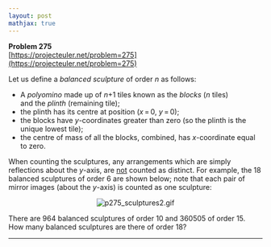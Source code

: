 ```yaml
---
layout: post
mathjax: true
---
```

**Problem 275**  
[https://projecteuler.net/problem=275](https://projecteuler.net/problem=275)

<p>Let us define a <i>balanced sculpture</i> of order <var>n</var> as follows:
</p><ul><li>A <dfn title="An arrangement of identical squares connected through shared edges; holes are allowed.">polyomino</dfn> made up of <var>n</var>+1 tiles known as the <i>blocks</i> (<var>n</var> tiles)<br /> and the <i>plinth</i> (remaining tile);</li>
<li>the plinth has its centre at position (<var>x</var> = 0, <var>y</var> = 0);</li>
<li>the blocks have <var>y</var>-coordinates greater than zero (so the plinth is the unique lowest tile);</li>
<li>the centre of mass of all the blocks, combined, has <var>x</var>-coordinate equal to zero.</li>
</ul><p>When counting the sculptures, any arrangements which are simply reflections about the <var>y</var>-axis, are <u>not</u> counted as distinct. For example, the 18 balanced sculptures of order 6 are shown below; note that each pair of mirror images (about the <var>y</var>-axis) is counted as one sculpture:</p>
<div align="center"><img src="project/images/p275_sculptures2.gif" alt="p275_sculptures2.gif" /></div>

<p>There are 964 balanced sculptures of order 10 and 360505 of order 15.<br />How many balanced sculptures are there of order 18?</p>

---

